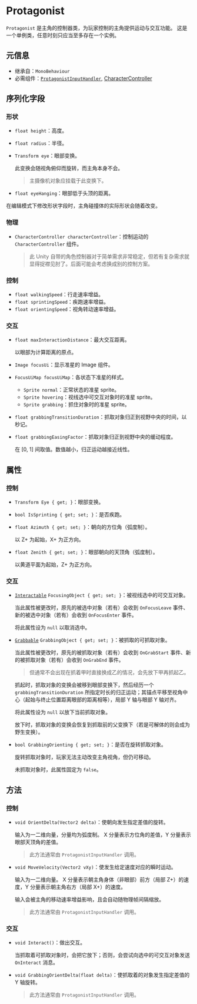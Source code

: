 # Protagonist

`Protagonist` 是主角的控制器类，为玩家控制的主角提供运动与交互功能。
这是一个单例类，任意时刻只应当至多存在一个实例。

## 元信息

- 继承自：`MonoBehaviour`
- 必需组件：[`ProtagonistInputHandler`](ProtagonistInputHandler), [CharacterController](https://docs.unity3d.com/ScriptReference/CharacterController.html)

## 序列化字段

### 形状

- `float height`：高度。
- `float radius`：半径。
- `Transform eye`：眼部变换。

	此变换会随视角俯仰而旋转，而主角本身不会。
	> 主摄像机对象应挂载于此变换下。
- `float eyeHanging`：眼部低于头顶的距离。

在编辑模式下修改形状字段时，主角碰撞体的实际形状会随着改变。

### 物理

- `CharacterController characterController`：控制运动的 `CharacterController` 组件。

	> 此 Unity 自带的角色控制器对于简单需求非常稳定，但若有复杂需求就显得捉襟见肘了。后面可能会考虑换成别的控制方案。

### 控制

- `float walkingSpeed`：行走速率增益。
- `float sprintingSpeed`：疾跑速率增益。
- `float orientingSpeed`：视角转动速率增益。

### 交互

- `float maxInteractionDistance`：最大交互距离。

	以眼部为计算距离的原点。
- `Image focusUi`：显示准星的 Image 组件。
- `FocusUiMap focusUiMap`：各状态下准星的样式。
	- `Sprite normal`：正常状态的准星 sprite。
	- `Sprite hovering`：视线选中可交互对象时的准星 sprite。
	- `Sprite grabbing`：抓住对象时的准星 sprite。
- `float grabbingTransitionDuration`：抓取对象归正到视野中央的时间，以秒记。
- `float grabbingEasingFactor`：抓取对象归正到视野中央的缓动程度。

	在 \[0, 1\] 间取值。数值越小，归正运动越接近线性。

## 属性

### 控制

- `Transform Eye { get; }`：眼部变换。
- `bool IsSprinting { get; set; }`：是否疾跑。
- `float Azimuth { get; set; }`：朝向的方位角（弧度制）。

	以 Z+ 为起始，X+ 为正方向。
- `float Zenith { get; set; }`：眼部朝向的天顶角（弧度制）。

	以黄道平面为起始，Z+ 为正方向。

### 交互

- [`Interactable`](Interactable.md) `FocusingObject { get; set; }`：被视线选中的可交互对象。

	当此属性被更改时，原先的被选中对象（若有）会收到 `OnFocusLeave` 事件、新的被选中对象（若有）会收到 `OnFocusEnter` 事件。

	将此属性设为 `null` 以取消选中。

- [`Grabbable`](Grabbable.md) `GrabbingObject { get; set; }`：被抓取的可抓取对象。

	当此属性被更改时，原先的被抓取对象（若有）会收到 `OnGrabStart` 事件、新的被抓取对象（若有）会收到 `OnGrabEnd` 事件。

	> 但通常不会出现在抓着甲时直接换成乙的情况，会先放下甲再抓起乙。

	抓起时，抓取对象的变换会被移到眼部变换下，然后经历一个 `grabbingTransitionDuration` 所指定时长的归正运动；其锚点平移至视角中心（起始与终止位置距离眼部的距离相等），局部 Y 轴与眼部 Y 轴对齐。

	将此属性设为 `null` 以放下当前抓取对象。

	放下时，抓取对象的变换会恢复到抓取前的父变换下（若是可解体的则会成为野生变换）。

- `bool GrabbingOrienting { get; set; }`：是否在旋转抓取对象。

	旋转抓取对象时，玩家无法主动改变主角视角，但仍可移动。

	未抓取对象时，此属性固定为 `false`。

## 方法

### 控制

- `void OrientDelta(Vector2 delta)`：使朝向发生指定差值的旋转。

	输入为一二维向量，分量均为弧度制。
	X 分量表示方位角的差值，Y 分量表示眼部天顶角的差值。

	> 此方法通常由 `ProtagonistInputHandler` 调用。

- `void MoveVelocity(Vector2 vXy)`：使发生给定速度对应的瞬时运动。

	输入为一二维向量。
	X 分量表示朝主角身体（非眼部）前方（局部 Z+）的速度，Y 分量表示朝主角右方（局部 X+）的速度。

	输入会被主角的移动速率增益影响，且会自动随物理帧间隔缩放。

	> 此方法通常由 `ProtagonistInputHandler` 调用。

### 交互

- `void Interact()`：做出交互。

	当抓取着可抓取对象时，会把它放下；否则，会尝试向选中的可交互对象发送 `OnInteract` 消息。

- `void GrabbingOrientDelta(float delta)`：使抓取着的对象发生指定差值的 Y 轴旋转。

	> 此方法通常由 `ProtagonistInputHandler` 调用。